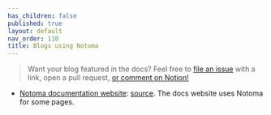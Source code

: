 ```yaml
---
has_children: false
published: true
layout: default
nav_order: 110
title: Blogs using Notoma
---
```

<!--
THIS FILE IS GENERATED BY NOTOMA AUTOMATICALLY, DON'T EDIT IT!
Notion link for this article: https://www.notion.so/c720ce655edf4f8e9d52b533f02b115e
-->

> Want your blog featured in the docs? Feel free to [file an issue](https://github.com/xnutsive/notoma/issues/new) with a link, open a pull request, [or comment on Notion!](https://www.notion.so/respawn/0b988490f3fc46fcbb6036e652b5a296?v=598cd4e915b94d4da85072f2842117eb) 


- [Notoma documentation website](https://xnutsive.github.io/notoma/): [source](https://www.notion.so/respawn/0b988490f3fc46fcbb6036e652b5a296?v=598cd4e915b94d4da85072f2842117eb). The docs website uses Notoma for some pages.



